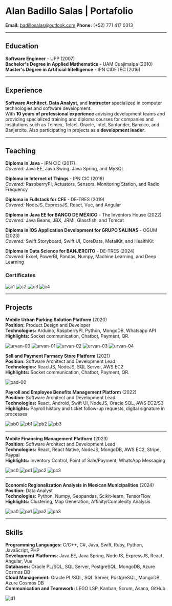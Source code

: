 # Alan Badillo Salas | Portafolio

**Email:** [badillosalas@outlook.com](mailto:badillosalas@outlook.com)
**Phone:** (+52) 771 417 0313

---

## Education

**Software Engineer** - UPP (2007)  
**Bachelor's Degree in Applied Mathematics** - UAM Cuajimalpa (2010)  
**Master's Degree in Artificial Intelligence** - IPN CIDETEC (2016)

---

## Experience

**Software Architect**, **Data Analyst**, and **Instructor** specialized in computer technologies and software development.  
With **10 years of professional experience** advising development teams and providing specialized training and diploma courses for companies and institutions such as Telmex, Telcel, Oracle, Intel, Santander, Banxico, and Banjercito. Also participating in projects as a **development leader**.

---

## Teaching

**Diploma in Java** - IPN CIC (2017)  
_Covered:_ Java EE, Java Swing, Java Spring, and MySQL  

**Diploma in Internet of Things** - IPN CIC (2018)  
_Covered:_ RaspberryPI, Actuators, Sensors, Monitoring Station, and Radio Frequency  

**Diploma in Fullstack for CFE** - DE-TRES (2019)  
_Covered:_ NodeJS, ExpressJS, React, Vue, and Angular  

**Diploma in Java EE for BANCO DE MÉXICO** - The Inventors House (2022)  
_Covered:_ Java Beans, JBX, JRMI, Glassfish, and Tomcat  

**Diploma in IOS Application Development for GRUPO SALINAS** - OGUM (2023)  
_Covered:_ Swift Storyboard, Swift UI, CoreData, MetalKit, and HealthKit  

**Diploma in Data Science for BANJERCITO** - DE-TRES (2024)  
_Covered:_ Excel, PowerBI, Pandas, Numpy, Machine Learning, and Deep Learning  

### Certificates

![c1](./assets/c1.png)
![c2](./assets/c2.png)
![c3](./assets/c3.png)
![c4](./assets/c4.png)

---

## Projects

**Mobile Urban Parking Solution Platform** (2020)  
**Position:** Product Design and Developer  
**Technologies:** Arduino, RaspberryPI, Python, MongoDB, Whatsapp API  
**Highlights:** Socket communication, Chatbot, Payment, QR.

![urvan-00](./assets/urvan-00.png)
![urvan-01](./assets/urvan-01.png)
![urvan-02](./assets/urvan-02.png)
![urvan-03](./assets/urvan-03.png)
![urvan-04](./assets/urvan-04.png)

**Sell and Payment Farmacy Store Platform** (2021)  
**Position:** Software Architect and Development Lead  
**Technologies:** ReactJS, NodeJS, SQL Server, AWS EC2  
**Highlights:** Socket communication, Chatbot, Payment, QR.

![pad-00](./assets/pad-00.png)

**Payroll and Employee Benefits Management Platform** (2022)  
**Position:** Software Architect and Development Lead  
**Technologies:** React, Android, Swift UI, NodeJS, Oracle SQL, AWS EC2/S3  
**Highlights:** Payroll history and ticket follow-up requests, digital signature in processes  

![pb0](./assets/pb0.png)
![pb1](./assets/pb1.png)
![pb2](./assets/pb2.png)
![pb3](./assets/pb3.png)

---

**Mobile Financing Management Platform** (2023)  
**Position:** Software Architect and Development Lead  
**Technologies:** React, React Native, NodeJS, MongoDB, AWS EC2, Stripe, Paypal  
**Highlights:** Inventory Control, Point of Sale/Payment, WhatsApp Messaging  

![pc0](./assets/pc0.png)
![pc1](./assets/pc1.png)
![pc2](./assets/pc2.png)
![pc3](./assets/pc3.png)

---

**Economic Regionalization Analysis in Mexican Municipalities** (2024)  
**Position:** Data Analyst  
**Technologies:** Python, Numpy, Geopandas, Scikit-learn, TensorFlow  
**Highlights:** Clustering, Map Generation, Affinity/Complexity Analysis  

![pa0](./assets/pa0.png)
![pa1](./assets/pa1.png)
![pa2](./assets/pa2.png)
![pa3](./assets/pa3.png)

---

## Skills

**Programming Languages:** C/C++, C#, Java, Swift, Ruby, Python, JavaScript, PHP  
**Development Platforms:** Java EE, Java Spring, NodeJS, ExpressJS, React, Angular, Vue  
**Databases:** Oracle PL/SQL, SQL Server, PostgreSQL, MongoDB, Azure Cosmos DB  
**Cloud Management:** Oracle PL/SQL, SQL Server, PostgreSQL, MongoDB, Azure Cosmos DB  
**Communication and Teamwork:** LEGO LSP, Kanban, Scrum, Asana, GitHub  

![d1](./assets/d1.png)